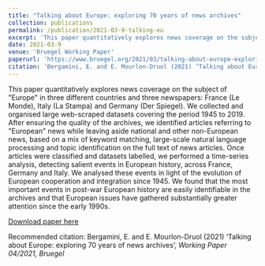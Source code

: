 ```yaml
---
title: "Talking about Europe: exploring 70 years of news archives"
collection: publications
permalink: /publication/2021-03-9-talking-eu
excerpt: 'This paper quantitatively explores news coverage on the subject of "Europe" in three different countries and three newspapers: France (Le Monde), Italy (La Stampa) and Germany (Der Spiegel). We collected and organised large web-scraped datasets covering the period 1945 to 2019. After ensuring the quality of the archives, we identified articles referring to "European" news while leaving aside national and other non-European news, based on a mix of keyword matching, large-scale natural language processing and topic identification on the full text of news articles.'
date: 2021-03-9
venue: 'Bruegel Working Paper'
paperurl: 'https://www.bruegel.org/2021/03/talking-about-europe-exploring-70-years-of-news-archives/'
citation: 'Bergamini, E. and E. Mourlon-Druol (2021) ‘Talking about Europe: exploring 70 years of news archives’, <i> Working Paper <i> 04/2021, Bruegel'
---
```

This paper quantitatively explores news coverage on the subject of "Europe" in three different countries and three newspapers: France (Le Monde), Italy (La Stampa) and Germany (Der Spiegel). We collected and organised large web-scraped datasets covering the period 1945 to 2019. After ensuring the quality of the archives, we identified articles referring to "European" news while leaving aside national and other non-European news, based on a mix of keyword matching, large-scale natural language processing and topic identification on the full text of news articles. Once articles were classified and datasets labelled, we performed a time-series analysis, detecting salient events in European history, across France, Germany and Italy. We analysed these events in light of the evolution of European cooperation and integration since 1945. We found that the most important events in post-war European history are easily identifiable in the archives and that European issues have gathered substantially greater attention since the early 1990s.

[Download paper here](https://www.bruegel.org/wp-content/uploads/2021/03/WP-2021-04-1.pdf)

Recommended citation: Bergamini, E. and E. Mourlon-Druol (2021) ‘Talking about Europe: exploring 70 years of news archives’, <i> Working Paper <i> 04/2021, Bruegel